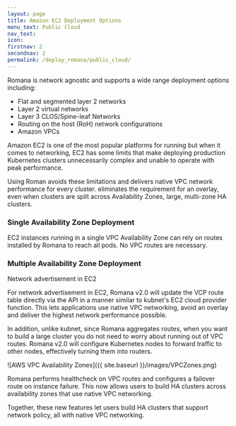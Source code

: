 ```yaml
---
layout: page
title: Amazon EC2 Deployment Options
menu_text: Public Cloud
nav_text:
icon:
firstnav: 2
secondnav: 2
permalink: /deploy_romana/public_cloud/
---
```


Romana is network agnostic and supports a wide range deployment options including:

* Flat and segmented layer 2 networks
* Layer 2 virtual networks
* Layer 3 CLOS/Spine-leaf Networks
* Routing on the host (RoH) network configurations
* Amazon VPCs

Amazon EC2 is one of the most popular platforms for running but when it comes to networking, EC2 has some limits that make deploying production Kubernetes clusters unnecessarily complex and unable to operate with peak performance. 

Using Roman avoids these limitations and delivers native VPC network performance for every cluster. eliminates the requirement for an overlay, even when clusters are split across Availability Zones, large, multi-zone HA clusters.

### Single Availability Zone Deployment

EC2 instances running in a single VPC Availability Zone can rely on routes installed by Romana to reach all pods. No VPC routes are necessary.

### Multiple Availability Zone Deployment

Network advertisement in EC2

For network advertisement in EC2, Romana v2.0 will update the VCP route table directly via the API in a manner similar to kubnet's EC2 cloud provider function. This lets applications use native VPC networking, avoid an overlay and deliver the highest network performance possible.

In addition, unlike kubnet, since Romana aggregates routes, when you want to build a large cluster you do not need to worry about running out of VPC routes. Romana v2.0 will configure Kubernetes nodes to forward traffic to other nodes, effectively turning them into routers.

![AWS VPC Availability Zones]({{ site.baseurl }}/images/VPCZones.png)


Romana performs healthcheck on VPC routes and configures a failover route on instance failure. This now allows users to build HA clusters across availability zones that use native VPC networking.

Together, these new features let users build HA clusters that support network policy, all with native VPC networking.

